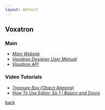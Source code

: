 ```yaml
---
layout: default
---
```


## Voxatron

### Main

* _[Main Website](https://www.lexaloffle.com/voxatron.php)_
* _[Voxatron Designer User Manual](https://www.lexaloffle.com/vox_manual.html)_
* _[Voxatron API](https://www.lexaloffle.com/vox_api.txt)_

### Video Tutorials

* _[Treasure Box (Object Aliasing)](https://www.lexaloffle.com/bbs/?tid=1699)_
* _[How To Use Editor: Ep 1 | Basics and Doors](https://www.youtube.com/watch?v=pYA67UUq6IU)_

[back](../)

